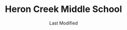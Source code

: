 ---
layout: location-page
date: Last Modified
description: "Local COVID-19 testing is available at Heron Creek Middle School in North Port, Florida, USA."
permalink: "locations/florida/north-port/heron-creek-middle-school/"
tags:
  - locations
  - florida
title: Heron Creek Middle School
uniqueName: heron-creek-middle-school
state: Florida
stateAbbr: FL
hood: "South County"
address: "6501 W. Price Blvd"
city: "North Port"
zip: "34291"
zipsNearby: "33820 33920 34216 34265 34266 34269 33825 33826 33503 33830 33831 33744 33921 33922 33834 34201 34202 34203 34204 34205 34206 34207 34208 34209 34210 34211 34212 34280 34281 34282 34217 34218 33835 33508 33509 33510 33511 33924 34215 33527 33530 34222 34223 34224 34295 33928 33929 33841 33901 33902 33903 33904 33905 33906 33907 33908 33909 33910 33911 33912 33913 33914 33915 33916 33917 33918 33919 33965 33966 33967 33990 33991 33993 33994 33931 33932 34267 33843 33534 33846 33847 33785 33786 33812 33852 33862 33770 33771 33772 33773 33774 33775 33776 33777 33778 33779 34272 33936 33970 33971 33972 33973 33974 33976 33547 34228 34260 33550 33860 34251 33863 34268 34274 34275 33865 34264 34229 33944 34220 34221 34219 33945 33780 33781 33782 33946 33947 33563 33564 33565 33566 33567 33927 33938 33948 33949 33950 33951 33952 33953 33954 33955 33980 33981 33982 33983 33568 33569 33578 33579 33570 33571 33572 33573 33575 33956 33701 33702 33703 33704 33705 33706 33707 33708 33709 33710 33711 33712 33713 33714 33715 33716 33729 33730 33731 33732 33733 33734 33736 33737 33738 33740 33741 33742 33743 33747 33784 33957 34230 34231 34232 34233 34234 34235 34236 34237 34238 34239 34240 34241 34242 34243 34276 34277 34278 33870 33871 33872 33875 33876 33583 33584 33586 33587 34270 33601 33602 33603 33604 33605 33606 33607 33608 33609 33610 33611 33612 33613 33614 33615 33616 33617 33618 33619 33620 33621 33622 33623 33624 33625 33626 33629 33630 33631 33633 33634 33635 33637 33646 33647 33650 33655 33660 33661 33662 33663 33664 33672 33673 33674 33675 33677 33679 33680 33681 33682 33684 33685 33686 33687 33688 33689 33694 34250 33594 33595 33596 34284 34285 34286 34287 34288 34289 34290 34291 34292 34293 33960 33873 33598 33890 33651 33690 33900" 
mapUrl: "http://maps.apple.com/?q=Heron+Creek+Middle+School&address=6501+W+Price+Blvd,North+Port,Florida,34291"
locationType: Drive-thru
phone: "941-861-2883"
website: "undefined"
onlineBooking: undefined
closed: undefined
closedUpdate: April 22nd, 2020
notes: "By appointment only. Only for individuals with symptoms. Limited test kits available."
days: Fridays
hours: 9AM-1PM
ctaMessage: Call 941-861-2883
ctaUrl: "tel:941-861-2883"
---